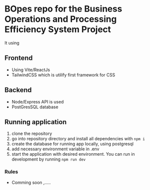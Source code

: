 # BOpes repo for the Business Operations and Processing Efficiency System Project

It using

## Frontend

- Using Vite/ReactJs
- TailwindCSS which is utilify first framework for CSS

## Backend

- Node/Express API is used
- PostGresSQL database

## Running application

1. clone the repository
2. go into repository directory and install all dependencies with `npm i`
3. create the database for running app locally, using postgresql
4. add necessary environment variable in .env
5. start the application with desired environment. You can run in development by running `npm run dev`

### Rules

- Comming soon ,.....
